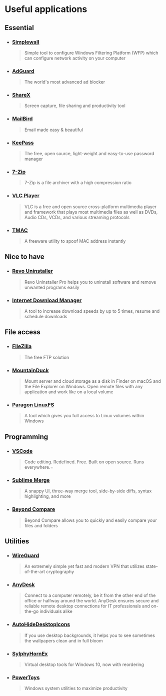 # Useful applications

## Essential
- ### [Simplewall](https://github.com/henrypp/simplewall)
    > Simple tool to configure Windows Filtering Platform (WFP) which can configure network activity on your computer
- ### [AdGuard](https://adguard.com/)
	> The world's most advanced ad blocker
- ### [ShareX](https://getsharex.com/)
	> Screen capture, file sharing and productivity tool
- ### [MailBird](https://www.getmailbird.com/)
	> Email made easy & beautiful
- ### [KeePass](https://keepass.info/)
	> The free, open source, light-weight and easy-to-use password manager
- ### [7-Zip](https://www.7-zip.org/)
    > 7-Zip is a file archiver with a high compression ratio
- ### [VLC Player](https://www.videolan.org/vlc/index.html)
    > VLC is a free and open source cross-platform multimedia player and framework that plays most multimedia files as well as DVDs, Audio CDs, VCDs, and various streaming protocols
- ### [TMAC](https://technitium.com/tmac/)
    > A freeware utility to spoof MAC address instantly

## Nice to have
- ### [Revo Uninstaller](https://www.revouninstaller.com/)
    > Revo Uninstaller Pro helps you to uninstall software and remove unwanted programs easily
- ### [Internet Download Manager](https://www.internetdownloadmanager.com/)
	> A tool to increase download speeds by up to 5 times, resume and schedule downloads

## File access
- ### [FileZilla](https://filezilla-project.org/)
    > The free FTP solution
- ### [MountainDuck](https://mountainduck.io/)
	> Mount server and cloud storage as a disk in Finder on macOS and the File Explorer on Windows. Open remote files with any application and work like on a local volume
- ### [Paragon LinuxFS](https://www.paragon-software.com/home/linuxfs-windows/)
	> A tool which gives you full access to Linux volumes within Windows

## Programming
- ### [VSCode](https://code.visualstudio.com/)
    > Code editing. Redefined. Free. Built on open source. Runs everywhere.=
- ### [Sublime Merge](https://www.sublimemerge.com/)
	> A snappy UI, three-way merge tool, side-by-side diffs, syntax highlighting, and more
- ### [Beyond Compare](https://www.scootersoftware.com/)
    > Beyond Compare allows you to quickly and easily compare your files and folders

## Utilities
- ### [WireGuard](https://www.wireguard.com/)
	> An extremely simple yet fast and modern VPN that utilizes state-of-the-art cryptography
- ### [AnyDesk](https://anydesk.com/)
	> Connect to a computer remotely, be it from the other end of the office or halfway around the world. AnyDesk ensures secure and reliable remote desktop connections for IT professionals and on-the-go individuals alike
- ### [AutoHideDesktopIcons](https://www.softwareok.com/?seite=Microsoft/AutoHideDesktopIcons)
	> If you use desktop backgrounds, it helps you to see sometimes the wallpapers clean and in full bloom
- ### [SylphyHornEx](https://github.com/ViRb3/SylphyHornEx)
	> Virtual desktop tools for Windows 10, now with reordering
- ### [PowerToys](https://github.com/microsoft/PowerToys)
	> Windows system utilities to maximize productivity
